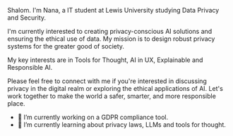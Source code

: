 
Shalom. I'm Nana, a IT student at Lewis University studying Data Privacy and Security.

I'm currently interested to creating privacy-conscious AI solutions and ensuring the ethical use of data. My mission is to design robust privacy systems for the greater good of society.

My key interests are in Tools for Thought, AI in UX, Explainable and Responsible AI.


Please feel free to connect with me if you're interested in discussing privacy in the digital realm or exploring the ethical applications of AI. Let's work together to make the world a safer, smarter, and more responsible place.


- 🔭 I’m currently working on a GDPR compliance tool.
- 🌱 I’m currently learning about privacy laws, LLMs and tools for thought.

<!--
**asanteanana/asanteanana** is a ✨ _special_ ✨ repository because its `README.md` (this file) appears on your GitHub profile.

Here are some ideas to get you started:

- 🔭 I’m currently working on compliance website tool.
- 🌱 I’m currently learning black
- 👯 I’m looking to collaborate on ...
- 🤔 I’m looking for help with ...
- 💬 Ask me about ...
- 📫 How to reach me: ...
- 😄 Pronouns: ...
- ⚡ Fun fact: ...
- 📫 You can reach out to me about edtech and cultural + technological intersections.

-->


